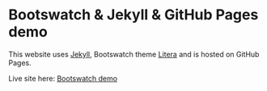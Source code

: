 # Bootswatch & Jekyll & GitHub Pages demo

This website uses [Jekyll](https://jekyllrb.com/), Bootswatch theme [Litera](https://bootswatch.com/litera/) and is hosted on GitHub Pages.

Live site here: [Bootswatch demo](https://ikass.github.io/bootswatch-demo/)
